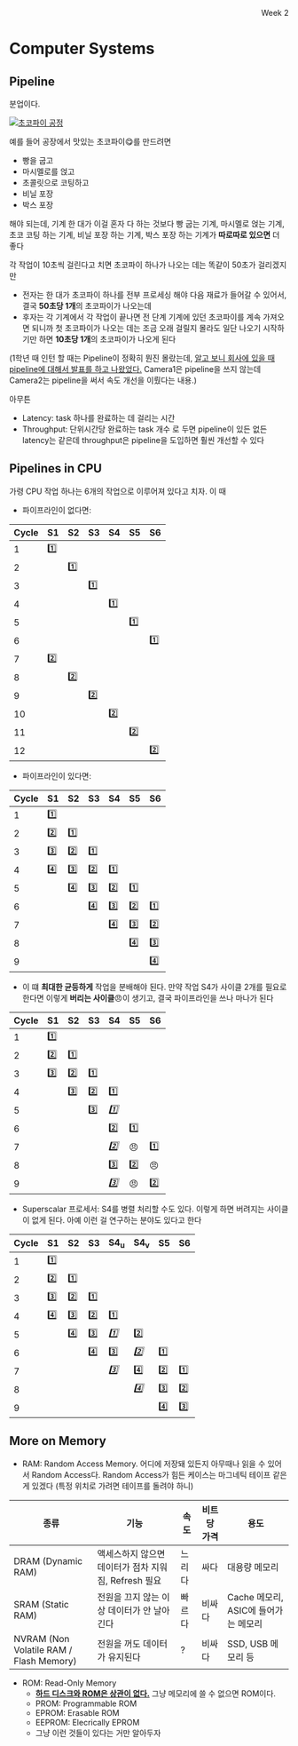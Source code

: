 <p align=right>Week 2</p>

# Computer Systems

## Pipeline
분업이다.

[![초코파이 공정](https://img.youtube.com/vi/TH-kZqIwBno/0.jpg)](https://www.youtube.com/watch?v=TH-kZqIwBno)

예를 들어 공장에서 맛있는 초코파이😋를 만드려면

- 빵을 굽고
- 마시멜로를 얹고
- 초콜릿으로 코팅하고
- 비닐 포장
- 박스 포장

해야 되는데, 기계 한 대가 이걸 혼자 다 하는 것보다 빵 굽는 기계, 마시멜로 얹는 기계, 초코 코팅 하는 기계, 비닐 포장 하는 기계,
박스 포장 하는 기계가 **따로따로 있으면** 더 좋다

각 작업이 10초씩 걸린다고 치면 초코파이 하나가 나오는 데는 똑같이 50초가 걸리겠지만
- 전자는 한 대가 초코파이 하나를 전부 프로세싱 해야 다음 재료가 들어갈 수 있어서, 결국 **50초당 1개**의 초코파이가 나오는데
- 후자는 각 기계에서 각 작업이 끝나면 전 단계 기계에 있던 초코파이를 계속 가져오면 되니까 첫 초코파이가
나오는 데는 조금 오래 걸릴지 몰라도 일단 나오기 시작하기만 하면 **10초당 1개**의 초코파이가 나오게 된다

(1학년 때 인턴 할 때는 Pipeline이 정확히 뭔진 몰랐는데, [알고 보니 회사에 있을 때 pipeline에 대해서 발표를 하고 나왔었다.](https://blog.shift.moe/2018/09/05/camera2-overview/)
Camera1은 pipeline을 쓰지 않는데 Camera2는 pipeline을 써서 속도 개선을 이뤘다는 내용.)

아무튼
- Latency: task 하나를 완료하는 데 걸리는 시간
- Throughput: 단위시간당 완료하는 task 개수
로 두면 pipeline이 있든 없든 latency는 같은데 throughput은 pipeline을 도입하면 훨씬 개선할 수 있다

## Pipelines in CPU

가령 CPU 작업 하나는 6개의 작업으로 이루어져 있다고 치자. 이 때

* 파이프라인이 없다면: 

| Cycle | S1 | S2 | S3 | S4 | S5 | S6 |
| ----- | -- | -- | -- | -- | -- | -- |
|     1 | 1️⃣ |    |    |    |    |    |
|     2 |    | 1️⃣ |    |    |    |    |
|     3 |    |    | 1️⃣ |    |    |    |
|     4 |    |    |    | 1️⃣ |    |    |
|     5 |    |    |    |    | 1️⃣ |    |
|     6 |    |    |    |    |    | 1️⃣ |
|     7 | 2️⃣ |    |    |    |    |    |
|     8 |    | 2️⃣ |    |    |    |    |
|     9 |    |    | 2️⃣ |    |    |    |
|    10 |    |    |    | 2️⃣ |    |    |
|    11 |    |    |    |    | 2️⃣ |    |
|    12 |    |    |    |    |    | 2️⃣ |

* 파이프라인이 있다면: 

| Cycle | S1 | S2 | S3 | S4 | S5 | S6 |
| ----- | -- | -- | -- | -- | -- | -- |
|     1 | 1️⃣ |    |    |    |    |    |
|     2 | 2️⃣ | 1️⃣ |    |    |    |    |
|     3 | 3️⃣ | 2️⃣ | 1️⃣ |    |    |    |
|     4 | 4️⃣ | 3️⃣ | 2️⃣ | 1️⃣ |    |    |
|     5 |    | 4️⃣ | 3️⃣ | 2️⃣ | 1️⃣ |    |
|     6 |    |    | 4️⃣ | 3️⃣ | 2️⃣ | 1️⃣ |
|     7 |    |    |    | 4️⃣ | 3️⃣ | 2️⃣ |
|     8 |    |    |    |    | 4️⃣ | 3️⃣ |
|     9 |    |    |    |    |    | 4️⃣ |

* 이 떄 **최대한 균등하게** 작업을 분배해야 된다. 만약 작업 S4가 사이클 2개를 필요로 한다면 이렇게 **버리는 사이클**😠이 생기고, 결국 파이프라인을 쓰나 마나가 된다

| Cycle | S1 | S2 | S3 | S4 | S5 | S6 |
| ----- | -- | -- | -- | -- | -- | -- |
|     1 | 1️⃣ |    |    |    |    |    |
|     2 | 2️⃣ | 1️⃣ |    |    |    |    |
|     3 | 3️⃣ | 2️⃣ | 1️⃣ |    |    |    |
|     4 |    | 3️⃣ | 2️⃣ | 1️⃣ |    |    |
|     5 |    |    | 3️⃣ | *1️⃣* |    |    |
|     6 |    |    |    | 2️⃣ | 1️⃣ |    |
|     7 |    |    |    | *2️⃣* | 😠 | 1️⃣ |
|     8 |    |    |    | 3️⃣ | 2️⃣ | 😠 |
|     9 |    |    |    | *3️⃣* | 😠 | 2️⃣ |

* Superscalar 프로세서: S4를 병렬 처리할 수도 있다. 이렇게 하면 버려지는 사이클이 없게 된다. 아예 이런 걸 연구하는 분야도 있다고 한다

| Cycle | S1 | S2 | S3 | S4<sub>u</sub> | S4<sub>v</sub> | S5 | S6 |
| ----- | -- | -- | -- | -- | -- | -- | -- |
|     1 | 1️⃣ |    |    |    |    |    |    |
|     2 | 2️⃣ | 1️⃣ |    |    |    |    |    |
|     3 | 3️⃣ | 2️⃣ | 1️⃣ |    |    |    |    |
|     4 | 4️⃣ | 3️⃣ | 2️⃣ | 1️⃣ |    |    |    |
|     5 |    | 4️⃣ | 3️⃣ | *1️⃣* | 2️⃣ |    |    |
|     6 |    |    | 4️⃣ | 3️⃣ | *2️⃣* | 1️⃣ |    |
|     7 |    |    |    | *3️⃣* | 4️⃣ | 2️⃣ | 1️⃣ |
|     8 |    |    |    |    | *4️⃣* | 3️⃣ | 2️⃣ |
|     9 |    |    |    |    |    | 4️⃣ | 3️⃣ |

## More on Memory

* RAM: Random Access Memory. 어디에 저장돼 있든지 아무때나 읽을 수 있어서 Random Access다.
Random Access가 힘든 케이스는 마그네틱 테이프 같은 게 있겠다 (특정 위치로 가려면 테이프를 돌려야 하니)

| 종류 | 기능 | 속도 | 비트당 가격 | 용도 |
| --- | --- | --- | ------- | --- |
| DRAM (Dynamic RAM) | 액세스하지 않으면 데이터가 점차 지워짐, Refresh 필요 | 느리다 | 싸다 | 대용량 메모리 |
| SRAM (Static RAM) | 전원을 끄지 않는 이상 데이터가 안 날아긴다 | 빠르다 | 비싸다 | Cache 메모리, ASIC에 들어가는 메모리 |
| NVRAM (Non Volatile RAM / Flash Memory) | 전원을 꺼도 데이터가 유지된다 | ? | 비싸다 | SSD, USB 메모리 등 |

* ROM: Read-Only Memory
  * **[하드 디스크와 ROM은 상관이 없다.](https://technology.blurtit.com/182375/is-hard-disk-a-rom-or-ram)** 그냥 메모리에 쓸 수 없으면 ROM이다.
  * PROM: Programmable ROM
  * EPROM: Erasable ROM
  * EEPROM: Elecrically EPROM
  * 그냥 이런 것들이 있다는 거만 알아두자



